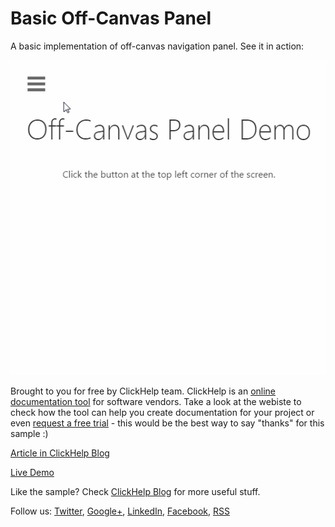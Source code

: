 # Basic Off-Canvas Panel
A basic implementation of off-canvas navigation panel. See it in action:

![alt tag](https://raw.githubusercontent.com/ClickHelp-LLC/off-canvas-panel-basic/master/demo.gif)

Brought to you for free by ClickHelp team. ClickHelp is an [online documentation tool](https://clickhelp.co/) for software vendors. Take a look at the webiste to check how the tool can help you create documentation for your project or even [request a free trial](https://clickhelp.co/online-documentation-tool-free-trial/) - this would be the best way to say "thanks" for this sample :)

[Article in ClickHelp Blog](https://clickhelp.co/clickhelp-technical-writing-blog/)

[Live Demo](https://clickhelp.co/)

Like the sample? Check [ClickHelp Blog](https://clickhelp.co/clickhelp-technical-writing-blog/) for more useful stuff.

Follow us: [Twitter](https://twitter.com/intent/follow?source=followbutton&variant=1.0&screen_name=ClickHelpNews), [Google+](https://plus.google.com/+ClickhelpCo/posts), [LinkedIn](https://www.linkedin.com/in/clickhelpsupport), [Facebook](https://www.facebook.com/ClickHelp.TechWriting), [RSS](http://clickhelp.co/news-feed/getFeed/?type=blog&format=rss)
